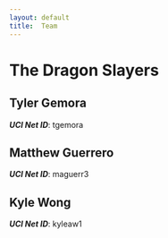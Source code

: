 ```yaml
---
layout: default
title:  Team
---
```


# The Dragon Slayers


## Tyler Gemora
***UCI Net ID***: tgemora

## Matthew Guerrero
***UCI Net ID***: maguerr3

## Kyle Wong
***UCI Net ID***: kyleaw1
